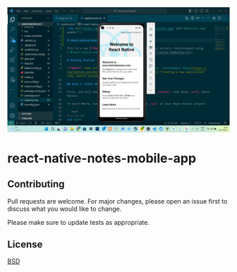<img src="https://github.com/kkamara/useful/blob/main/react-native-starter-mobile-app.png?raw=true" alt="react-native-starter-mobile-app.png" width=""/>

# react-native-notes-mobile-app

## Contributing
Pull requests are welcome. For major changes, please open an issue first to discuss what you would like to change.

Please make sure to update tests as appropriate.

## License
[BSD](https://opensource.org/licenses/BSD-3-Clause)
